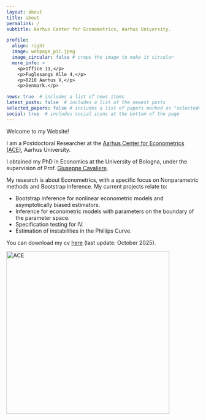 ```yaml
---
layout: about
title: about
permalink: /
subtitle: Aarhus Center for Econometrics, Aarhus University.

profile:
  align: right
  image: webpage_pic.jpeg
  image_circular: false # crops the image to make it circular
  more_info: >
    <p>Office 11,</p>
    <p>Fuglesangs Alle 4,</p>
    <p>8210 Aarhus V,</p>
    <p>Denmark.</p>

news: true  # includes a list of news items
latest_posts: false  # includes a list of the newest posts
selected_papers: false # includes a list of papers marked as "selected={true}"
social: true  # includes social icons at the bottom of the page
---
```


Welcome to my Website! 

I am a Postdoctoral Researcher at the [Aarhus Center for Econometrics (ACE)](https://econ.au.dk/ace), Aarhus University.

I obtained my PhD in Economics at the University of Bologna, under the supervision of Prof. [Giuseppe Cavaliere](https://giuseppecavaliere.wixsite.com/giuseppe). 


My research is about Econometrics, with a specific focus on Nonparametric methods and Bootstrap inference. My current projects relate to:
<ul>
  <li>Bootstrap inference for nonlinear econometric models and asymptotically biased estimators.</li>
  <li>Inference for econometric models with parameters on the boundary of the parameter space.</li>
  <li>Specification testing for IV.</li>
  <li>Estimation of instabilities in the Phillips Curve.</li>
</ul>

You can download my cv <a href="https://edoardozanelli.github.io/cv_102025.pdf">here</a> (last update: October 2025).


<img src="https://edoardozanelli.github.io/03_ACE_logo_venstre_positiv.png" width="425" alt="ACE" />


